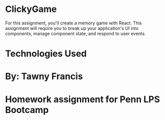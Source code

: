 # ClickyGame

For this assignment, you'll create a memory game with React. This assignment will require you to break up your application's UI into components, manage component state, and respond to user events.


# Technologies Used


# By: Tawny Francis
# Homework assignment for Penn LPS Bootcamp 